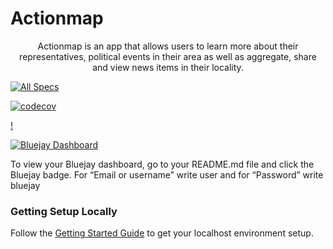 # Actionmap

<div style="text-align: center;">

Actionmap is an app that allows users to learn more about their representatives,
political events in their area as well as aggregate, share and view news items in their locality.

</div>

<!-- TODO: Update these for your repo! -->

[![All Specs](https://github.com/saasbook/hw-agile-iterations/actions/workflows/specs.yml/badge.svg)](https://github.com/saasbook/hw-agile-iterations/actions/workflows/specs.yml)

[![codecov](https://codecov.io/gh/saasbook/hw-agile-iterations/branch/master/graph/badge.svg?token=SGYCvQX4Us)](https://codecov.io/gh/saasbook/hw-agile-iterations)

[!](https://github.com///actions/workflows//badge.svg)

[![Bluejay Dashboard](https://img.shields.io/badge/Bluejay-Dashboard_36-blue.svg)](http://dashboard.bluejay.governify.io/dashboard/script/dashboardLoader.js?dashboardURL=https://reporter.bluejay.governify.io/api/v4/dashboards/tpa-CS169-2023-GH-cs169_fa23-chips-10.5-36/main)

To view your Bluejay dashboard, go to your README.md file and click the Bluejay badge. For “Email or username” write user and for “Password” write bluejay

### Getting Setup Locally

Follow the [Getting Started Guide](./docs/01-getting-started.md) to get your localhost environment setup.
